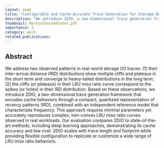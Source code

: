 ```yaml
---
layout: page
title: "Configurable and Cache-Accurate Trace Generation for Storage Benchmarking"
description: "We introduce 2DIO, a two-dimensional trace generation framework that encodes cache behaviors through a compact, quantized representation of recency patterns (IRD), combined with an independent reference model that characterizes frequency. This approach requires minimal parameters yet accurately reproduces complex, non-convex LRU miss ratio curves observed in real workloads." 
thumbnail: MarkovChain4States.pdf
importance: 1
category: work
related_publications: 
---
```


## Abstract
We address two observed patterns in real-world storage I/O traces: (1) their inter-arrival distance (IRD) distributions show multiple cliffs and plateaus in the short term and converge to heavy-tailed distributions in the long term; (2) the cliffs (or plateaus) in their LRU miss ratio curve correspond to the spikes (or holes) in their IRD distribution.
Based on these observations, we introduce 2DIO, a two-dimensional trace generation framework that encodes cache behaviors through a compact, quantized representation of recency patterns (IRD), combined with an independent reference model that characterizes frequency. This approach requires minimal parameters yet accurately reproduces complex, non-convex LRU miss ratio curves observed in real workloads.
Our evaluation compares 2DIO to state-of-the-art methods, including deep learning approaches, demonstrating its cache accuracy and low cost. 2DIO scales with trace length and footprint while providing flexible configuration to replicate or customize a wide range of LRU miss ratio behaviors.